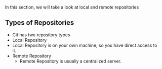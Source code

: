 In this section, we will take a look at local and remote repositories

## Types of Repositories
- Git has two repository types
 - Local Repository
  - Local Repository is on your own machine, so you have direct access to it.
 - Remote Repository
   - Remote Repository is usually a centralized server.
  




